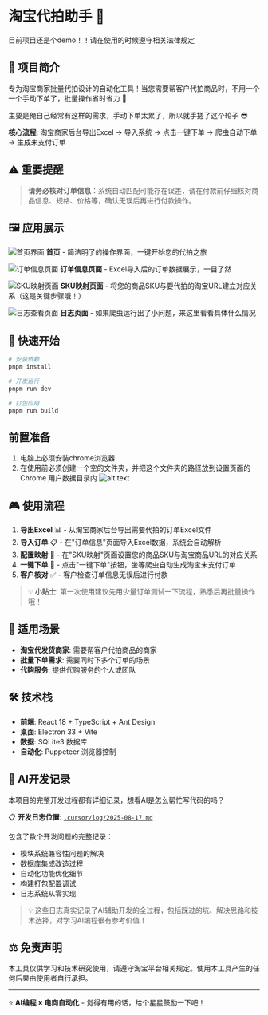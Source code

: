 # 淘宝代拍助手 🛒

目前项目还是个demo！！请在使用的时候遵守相关法律规定

## 📖 项目简介

专为淘宝商家批量代拍设计的自动化工具！当您需要帮客户代拍商品时，不用一个一个手动下单了，批量操作省时省力 💪

主要是俺自己经常有这样的需求，手动下单太累了，所以就手搓了这个轮子 😎

**核心流程**: 淘宝商家后台导出Excel → 导入系统 → 点击一键下单 → 爬虫自动下单 → 生成未支付订单

## ⚠️ 重要提醒

> **请务必核对订单信息**：系统自动匹配可能存在误差，请在付款前仔细核对商品信息、规格、价格等，确认无误后再进行付款操作。

## 🖼️ 应用展示

![首页界面](image.png)
**首页** - 简洁明了的操作界面，一键开始您的代拍之旅

![订单信息页面](image-1.png)
**订单信息页面** - Excel导入后的订单数据展示，一目了然

![SKU映射页面](image-2.png)
**SKU映射页面** - 将您的商品SKU与要代拍的淘宝URL建立对应关系（这是关键步骤哦！）

![日志查看页面](image-3.png)
**日志页面** - 如果爬虫运行出了小问题，来这里看看具体什么情况

## 🚀 快速开始

```bash
# 安装依赖
pnpm install

# 开发运行
pnpm run dev

# 打包应用
pnpm run build
```
## 前置准备
1. 电脑上必须安装chrome浏览器
2. 在使用前必须创建一个空的文件夹，并把这个文件夹的路径放到设置页面的 Chrome 用户数据目录内
![alt text](image-4.png)



## 🎮 使用流程

1. **导出Excel** 📊 - 从淘宝商家后台导出需要代拍的订单Excel文件
2. **导入订单** 📋 - 在"订单信息"页面导入Excel数据，系统会自动解析
3. **配置映射** 🔗 - 在"SKU映射"页面设置您的商品SKU与淘宝商品URL的对应关系
4. **一键下单** 🚀 - 点击"一键下单"按钮，坐等爬虫自动生成淘宝未支付订单
5. **客户核对** ✅ - 客户检查订单信息无误后进行付款

> 💡 **小贴士**: 第一次使用建议先用少量订单测试一下流程，熟悉后再批量操作哦！

## 🎯 适用场景

- **淘宝代发货商家**: 需要帮客户代拍商品的商家
- **批量下单需求**: 需要同时下多个订单的场景  
- **代购服务**: 提供代购服务的个人或团队

## 🛠️ 技术栈

- **前端**: React 18 + TypeScript + Ant Design
- **桌面**: Electron 33 + Vite
- **数据**: SQLite3 数据库
- **自动化**: Puppeteer 浏览器控制

## 🤖 AI开发记录

本项目的完整开发过程都有详细记录，想看AI是怎么帮忙写代码的吗？

📋 **开发日志位置**: [`.cursor/log/2025-08-17.md`](./.cursor/log/2025-08-17.md)

包含了数个开发问题的完整记录：
- 模块系统兼容性问题的解决
- 数据库集成改造过程  
- 自动化功能优化细节
- 构建打包配置调试
- 日志系统从零实现

> 💡 这些日志真实记录了AI辅助开发的全过程，包括踩过的坑、解决思路和技术选择，对学习AI编程很有参考价值！

## ⚖️ 免责声明

本工具仅供学习和技术研究使用，请遵守淘宝平台相关规定。使用本工具产生的任何后果由使用者自行承担。

---

⭐ **AI编程 × 电商自动化** - 觉得有用的话，给个星星鼓励一下吧！ 
